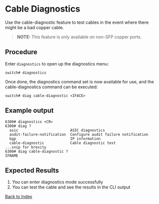 # Cable Diagnostics 

Use the cable-diagnostic feature to test cables in the event where there might be a bad copper cable.

> **NOTE:** This feature is only available on non-SFP copper ports. 

## Procedure 

Enter `diagnostics` to open up the diagnostics menu: 

```
switch# diagnostics
```

Once done, the diagnostics command set is now available for use, and the cable-diagnostics command can be executed: 

```
switch# diag cable-diagnostic <IFACE>
```

## Example output

```
6300# diagnostics <CR>
6300# diag ?
  asic                        ASIC diagnostics
  audit-failure-notification  Configure audit failure notification
  bgp                         IP information
  cable-diagnostic            Cable diagnostic test
...snip for brevity
6300# diag cable-diagnostic ?
IFNAME  
```

## Expected Results 

1. You can enter diagnostics mode successfully
1. You can test the cable and see the results in the CLI output 

[Back to Index](index_aruba.md)